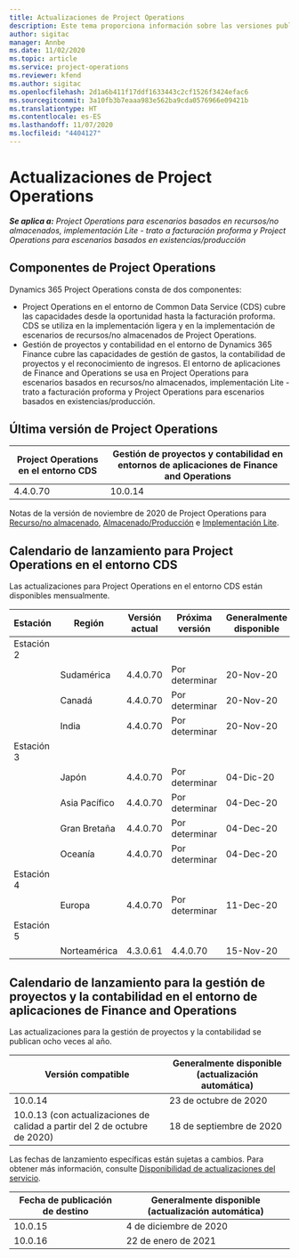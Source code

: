 ```yaml
---
title: Actualizaciones de Project Operations
description: Este tema proporciona información sobre las versiones publicadas de Dynamics 365 Project Operations.
author: sigitac
manager: Annbe
ms.date: 11/02/2020
ms.topic: article
ms.service: project-operations
ms.reviewer: kfend
ms.author: sigitac
ms.openlocfilehash: 2d1a6b411f17ddf1633443c2cf1526f3424efac6
ms.sourcegitcommit: 3a10fb3b7eaaa983e562ba9cda0576966e09421b
ms.translationtype: HT
ms.contentlocale: es-ES
ms.lasthandoff: 11/07/2020
ms.locfileid: "4404127"
---
```

# <a name="project-operations-updates"></a>Actualizaciones de Project Operations

_**Se aplica a:** Project Operations para escenarios basados en recursos/no almacenados, implementación Lite - trato a facturación proforma y Project Operations para escenarios basados en existencias/producción_

## <a name="project-operations-components"></a>Componentes de Project Operations

Dynamics 365 Project Operations consta de dos componentes:

- Project Operations en el entorno de Common Data Service (CDS) cubre las capacidades desde la oportunidad hasta la facturación proforma. CDS se utiliza en la implementación ligera y en la implementación de escenarios de recursos/no almacenados de Project Operations.
- Gestión de proyectos y contabilidad en el entorno de Dynamics 365 Finance cubre las capacidades de gestión de gastos, la contabilidad de proyectos y el reconocimiento de ingresos. El entorno de aplicaciones de Finance and Operations se usa en Project Operations para escenarios basados en recursos/no almacenados, implementación Lite - trato a facturación proforma y Project Operations para escenarios basados en existencias/producción.

## <a name="project-operations-latest-version"></a>Última versión de Project Operations

| Project Operations en el entorno CDS | Gestión de proyectos y contabilidad en entornos de aplicaciones de Finance and Operations |
| --- | --- |
| 4.4.0.70 | 10.0.14 |

Notas de la versión de noviembre de 2020 de Project Operations para [Recurso/no almacenado](whats-new-nov-2020-resource-based.md), [Almacenado/Producción](../prod-pma/whats-new/whats-new-nov-2020-production-based.md) e [Implementación Lite](../pro/whats-new/whats-new-nov-2020-lite.md).

## <a name="release-schedule-for-project-operations-on-cds-environment"></a>Calendario de lanzamiento para Project Operations en el entorno CDS

Las actualizaciones para Project Operations en el entorno CDS están disponibles mensualmente. 

| Estación   | Región        | Versión actual | Próxima versión | Generalmente disponible |
|-----------|---------------|-----------------|--------------|---------------------|
| Estación 2 |   &nbsp;      |    &nbsp;       | &nbsp;       |      &nbsp;         |
|   &nbsp;  | Sudamérica |  4.4.0.70       | Por determinar     | 20-Nov-20           |
|    &nbsp; | Canadá        |  4.4.0.70       | Por determinar     | 20-Nov-20           |
|   &nbsp;  | India         |  4.4.0.70       | Por determinar     | 20-Nov-20           |
| Estación 3  |      &nbsp;   |     &nbsp;      |     &nbsp;   |      &nbsp;         |
|   &nbsp;  | Japón         |  4.4.0.70       | Por determinar     | 04-Dic-20           |
|   &nbsp;  | Asia Pacífico  |  4.4.0.70       | Por determinar     | 04-Dec-20           |
|   &nbsp;  | Gran Bretaña |  4.4.0.70       | Por determinar     | 04-Dec-20           |
|   &nbsp;  | Oceanía       |  4.4.0.70       | Por determinar     | 04-Dec-20           |
| Estación 4 |     &nbsp;    |     &nbsp;      |     &nbsp;   |      &nbsp;         |
|   &nbsp;  | Europa        |  4.4.0.70       | Por determinar     | 11-Dec-20           |
| Estación 5 |     &nbsp;    |     &nbsp;      |     &nbsp;   |      &nbsp;         |
|   &nbsp;  | Norteamérica | 4.3.0.61        | 4.4.0.70     | 15-Nov-20           |

## <a name="release-schedule-for-project-management-and-accounting-in-the-finance-and-operations-apps-environment"></a>Calendario de lanzamiento para la gestión de proyectos y la contabilidad en el entorno de aplicaciones de Finance and Operations

Las actualizaciones para la gestión de proyectos y la contabilidad se publican ocho veces al año.

| Versión compatible | Generalmente disponible (actualización automática) |
| --- | --- |
| 10.0.14 | 23 de octubre de 2020 |
| 10.0.13 (con actualizaciones de calidad a partir del 2 de octubre de 2020) | 18 de septiembre de 2020 |

Las fechas de lanzamiento específicas están sujetas a cambios. Para obtener más información, consulte [Disponibilidad de actualizaciones del servicio](https://docs.microsoft.com/dynamics365/fin-ops-core/fin-ops/get-started/public-preview-releases?toc=/dynamics365/finance/toc.json).

| Fecha de publicación de destino | Generalmente disponible (actualización automática) |
| --- | --- |
| 10.0.15 | 4 de diciembre de 2020 |
| 10.0.16 | 22 de enero de 2021 |

